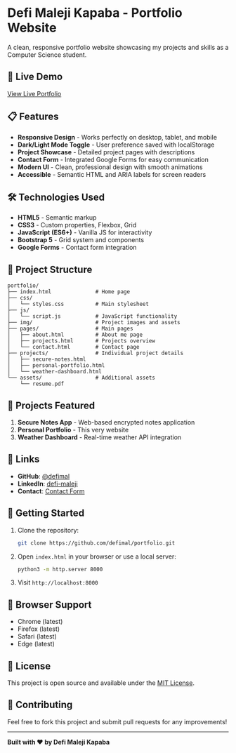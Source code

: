 # Defi Maleji Kapaba - Portfolio Website

A clean, responsive portfolio website showcasing my projects and skills as a Computer Science student.

## 🚀 Live Demo

[View Live Portfolio](https://defimal.github.io/portfolio/)

## 📋 Features

- **Responsive Design** - Works perfectly on desktop, tablet, and mobile
- **Dark/Light Mode Toggle** - User preference saved with localStorage
- **Project Showcase** - Detailed project pages with descriptions
- **Contact Form** - Integrated Google Forms for easy communication
- **Modern UI** - Clean, professional design with smooth animations
- **Accessible** - Semantic HTML and ARIA labels for screen readers

## 🛠️ Technologies Used

- **HTML5** - Semantic markup
- **CSS3** - Custom properties, Flexbox, Grid
- **JavaScript (ES6+)** - Vanilla JS for interactivity
- **Bootstrap 5** - Grid system and components
- **Google Forms** - Contact form integration

## 📁 Project Structure

```
portfolio/
├── index.html              # Home page
├── css/
│   └── styles.css          # Main stylesheet
├── js/
│   └── script.js           # JavaScript functionality
├── img/                    # Project images and assets
├── pages/                  # Main pages
│   ├── about.html          # About me page
│   ├── projects.html       # Projects overview
│   └── contact.html        # Contact page
├── projects/               # Individual project details
│   ├── secure-notes.html
│   ├── personal-portfolio.html
│   └── weather-dashboard.html
└── assets/                 # Additional assets
    └── resume.pdf
```

## 🎯 Projects Featured

1. **Secure Notes App** - Web-based encrypted notes application
2. **Personal Portfolio** - This very website
3. **Weather Dashboard** - Real-time weather API integration

## 🔗 Links

- **GitHub**: [@defimal](https://github.com/defimal)
- **LinkedIn**: [defi-maleji](https://www.linkedin.com/in/defi-maleji/)
- **Contact**: [Contact Form](https://docs.google.com/forms/d/e/1FAIpQLSc6WdhJinLwC9NvSmqfTlFcJGx6vXeajrERQwdNbRuPI5O-hw/viewform)

## 🚀 Getting Started

1. Clone the repository:
   ```bash
   git clone https://github.com/defimal/portfolio.git
   ```

2. Open `index.html` in your browser or use a local server:
   ```bash
   python3 -m http.server 8000
   ```

3. Visit `http://localhost:8000`

## 📱 Browser Support

- Chrome (latest)
- Firefox (latest)
- Safari (latest)
- Edge (latest)

## 📄 License

This project is open source and available under the [MIT License](LICENSE).

## 🤝 Contributing

Feel free to fork this project and submit pull requests for any improvements!

---

**Built with ❤️ by Defi Maleji Kapaba** 